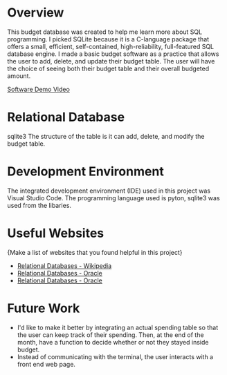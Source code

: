 # Overview

This budget database was created to help me learn more about SQL programming. I picked SQLite because it is a C-language package that offers a small, efficient, self-contained, high-reliability, full-featured SQL database engine. I made a basic budget software as a practice that allows the user to add, delete, and update their budget table. The user will have the choice of seeing both their budget table and their overall budgeted amount.

[Software Demo Video](http://youtube.link.goes.here)

# Relational Database

sqlite3
The structure of the table is it can add, delete, and modify the budget table. 

# Development Environment

The integrated development environment (IDE) used in this project was Visual Studio Code. The programming language used is pyton, sqlite3 was used from the libaries. 

# Useful Websites

{Make a list of websites that you found helpful in this project}
* [Relational Databases - Wikipedia]([http://url.link.goes.here](https://en.wikipedia.org/wiki/Relational_database))
* [Relational Databases - Oracle]([http://url.link.goes.here](https://www.oracle.com/database/what-is-a-relational-database/))
* [Relational Databases - Oracle]([(https://www.w3schools.com/sql/))

# Future Work

* I'd like to make it better by integrating an actual spending table so that the user can keep track of their spending. Then, at the end of the month, have a function to decide whether or not they stayed inside budget.
* Instead of communicating with the terminal, the user interacts with a front end web page.
